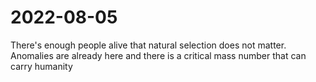 # 2022-08-05
There's enough people alive that natural selection does not matter. Anomalies are already here and there is a critical mass number that can carry humanity